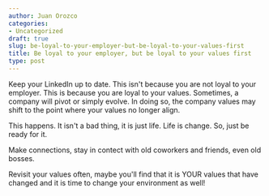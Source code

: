 ```yaml
---
author: Juan Orozco
categories:
- Uncategorized
draft: true
slug: be-loyal-to-your-employer-but-be-loyal-to-your-values-first
title: Be loyal to your employer, but be loyal to your values first
type: post
---
```


Keep your LinkedIn up to date. This isn't because you are not loyal to your employer. This is because you are loyal to your values. Sometimes, a company will pivot or simply evolve. In doing so, the company values may shift to the point where your values no longer align.

This happens. It isn't a bad thing, it is just life. Life is change. So, just be ready for it.

Make connections, stay in contect with old coworkers and friends, even old bosses.

Revisit your values often, maybe you'll find that it is YOUR values that have changed and it is time to change your environment as well!
